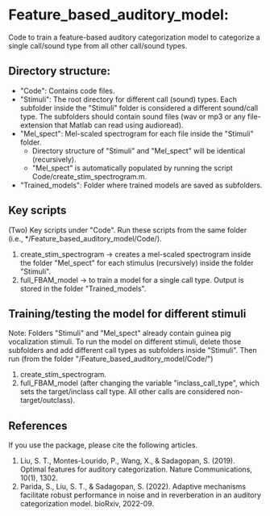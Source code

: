 # Feature_based_auditory_model: 
Code to train a feature-based auditory categorization model to categorize a single call/sound type from all other call/sound types. 

## Directory structure: 
* "Code": Contains code files. 
* "Stimuli": The root directory for different call (sound) types. Each subfolder inside the "Stimuli" folder is considered a different sound/call type. The subfolders should contain sound files (wav or mp3 or any file-extension that Matlab can read using audioread). 
* "Mel_spect": Mel-scaled spectrogram for each file inside the "Stimuli" folder. 
    * Directory structure of "Stimuli" and "Mel_spect" will be identical (recursively). 
    * "Mel_spect" is automatically populated by running the script Code/create_stim_spectrogram.m.
* "Trained_models": Folder where trained models are saved as subfolders. 

## Key scripts 
(Two) Key scripts under "Code". Run these scripts from the same folder (i.e., */Feature_based_auditory_model/Code/).
1. create_stim_spectrogram -> creates a mel-scaled spectrogram inside the folder "Mel_spect" for each stimulus (recursively) inside the folder "Stimuli". 
2. full_FBAM_model -> to train a model for a single call type. Output is stored in the folder "Trained_models".  

## Training/testing the model for different stimuli 
Note: Folders "Stimuli" and "Mel_spect" already contain guinea pig vocalization stimuli. To run the model on different stimuli, delete those subfolders and add different call types as subfolders inside "Stimuli". Then run (from the folder "/Feature_based_auditory_model/Code/")
1. create_stim_spectrogram. 
2. full_FBAM_model (after changing the variable "inclass_call_type", which sets the target/inclass call type. All other calls are considered non-target/outclass). 

## References 
If you use the package, please cite the following articles. 
1. Liu, S. T., Montes-Lourido, P., Wang, X., & Sadagopan, S. (2019). Optimal features for auditory categorization. Nature Communications, 10(1), 1302.
2. Parida, S., Liu, S. T., & Sadagopan, S. (2022). Adaptive mechanisms facilitate robust performance in noise and in reverberation in an auditory categorization model. bioRxiv, 2022-09.
